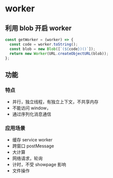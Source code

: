 # worker

## 利用 blob 开启 worker

```js
const getWorker = (worker) => {
  const code = worker.toString();
  const blob = new Blob([`(${code})()`]);
  return new Worker(URL.createObjectURL(blob));
};
```

## 功能

### 特点

- 并行，独立线程，有独立上下文，不共享内存
- 不能访问 window，
- 通过序列化消息通信

### 应用场景

- 缓存 service worker
- 跨窗口 postMessage
- 大计算
- 网络请求，轮询
- 计时，不受 showpage 影响
- 文件操作
